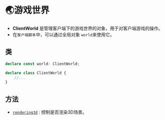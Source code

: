 # 🌏游戏世界

- **ClientWorld** 是管理客户端下的游戏世界的对象，用于对客户端游戏的操作。
- 在`客户端脚本`中，可以通过全局对象 `world`来使用它。


## 类

```typescript
declare const world: ClientWorld;

declare class ClientWorld {
    //...
}
```


## 方法
- [`rendering3d`](./input#rendering3d) : 控制是否渲染3D场景。
